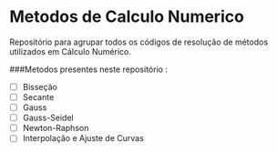# Metodos de Calculo Numerico
Repositório para agrupar todos os códigos de resolução de métodos utilizados em Cálculo Numérico.

###Metodos presentes neste repositório :
 - [ ] Bisseção 
 - [ ] Secante
 - [ ] Gauss
 - [ ] Gauss-Seidel
 - [ ] Newton-Raphson
 - [ ] Interpolação e Ajuste de Curvas